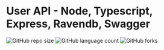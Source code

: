 # User API - Node, Typescript, Express, Ravendb, Swagger

![GitHub repo size](https://img.shields.io/github/repo-size/willianmarquess/nodetscleanarchitecture?style=for-the-badge)
![GitHub language count](https://img.shields.io/github/languages/count/willianmarquess/nodetscleanarchitecture?style=for-the-badge)
![GitHub forks](https://img.shields.io/github/forks/willianmarquess/nodetscleanarchitecture?style=for-the-badge)

